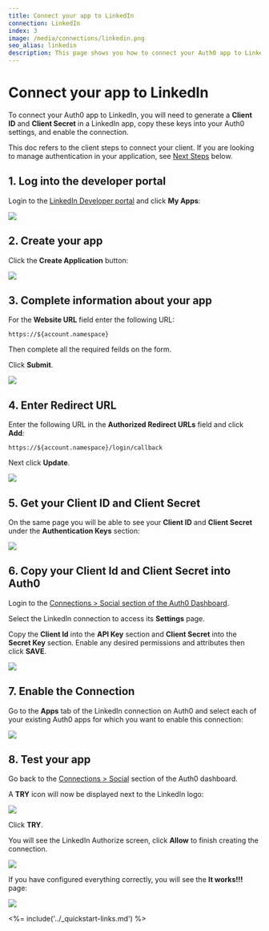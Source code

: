 ```yaml
---
title: Connect your app to LinkedIn
connection: LinkedIn
index: 3
image: /media/connections/linkedin.png
seo_alias: linkedin
description: This page shows you how to connect your Auth0 app to LinkedIn. You will need to generate keys, copy these into your Auth0 settings, and enable the connection.
---
```


# Connect your app to LinkedIn

To connect your Auth0 app to LinkedIn, you will need to generate a **Client ID** and **Client Secret** in a LinkedIn app, copy these keys into your Auth0 settings, and enable the connection.

This doc refers to the client steps to connect your client. If you are looking to manage authentication in your application, see [Next Steps](#next-steps) below.

## 1. Log into the developer portal

Login to the [LinkedIn Developer portal](http://developer.linkedin.com/) and click **My Apps**:

![](/media/articles/connections/social/linkedin/linkedin-devportal-1.png)

## 2. Create your app

Click the **Create Application** button:

![](/media/articles/connections/social/linkedin/linkedin-devportal-2.png)

## 3. Complete information about your app

For the **Website URL** field enter the following URL:

`https://${account.namespace}`

Then complete all the required feilds on the form. 

Click **Submit**.

![](/media/articles/connections/social/linkedin/linkedin-devportal-3.png)

## 4. Enter Redirect URL

Enter the following URL in the **Authorized Redirect URLs** field and click **Add**:

`https://${account.namespace}/login/callback`

Next click **Update**.

![](/media/articles/connections/social/linkedin/linkedin-devportal-4.png)

## 5. Get your **Client ID** and **Client Secret**

On the same page you will be able to see your **Client ID** and **Client Secret** under the **Authentication Keys** section:

![](/media/articles/connections/social/linkedin/linkedin-devportal-5.png)

## 6. Copy your **Client Id** and **Client Secret** into Auth0

Login to the [Connections > Social section of the Auth0 Dashboard](${manage_url}/#/connections/social).

Select the LinkedIn connection to access its **Settings** page.

Copy the **Client Id** into the **API Key** section and **Client Secret** into the **Secret Key** section. Enable any desired permissions and attributes then click **SAVE**.

![](/media/articles/connections/social/linkedin/linkedin-devportal-6.png)

## 7. Enable the Connection

Go to the **Apps** tab of the LinkedIn connection on Auth0 and select each of your existing Auth0 apps for which you want to enable this connection:

![](/media/articles/connections/social/linkedin/linkedin-devportal-7.png)

## 8. Test your app

Go back to the [Connections > Social](${manage_url}/#/connections/social) section of the Auth0 dashboard.

A **TRY** icon will now be displayed next to the LinkedIn logo:

![](/media/articles/connections/social/linkedin/linkedin-devportal-8.png)

Click **TRY**.

You will see the LinkedIn Authorize screen, click **Allow** to finish creating the connection.

![](/media/articles/connections/social/linkedin/linkedin-devportal-8a.png)

If you have configured everything correctly, you will see the **It works!!!** page:

![](/media/articles/connections/social/linkedin/linkedin-devportal-8b.png)

<%= include('../_quickstart-links.md') %>


